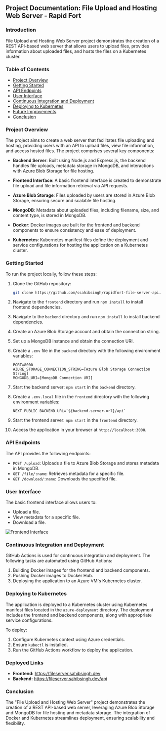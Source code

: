 ## Project Documentation: File Upload and Hosting Web Server - Rapid Fort

### Introduction

File Upload and Hosting Web Server project demonstrates the creation of a REST API-based web server that allows users to upload files, provides information about uploaded files, and hosts the files on a Kubernetes cluster.

### Table of Contents

- [Project Overview](#project-overview)
- [Getting Started](#getting-started)
- [API Endpoints](#api-endpoints)
- [User Interface](#user-interface)
- [Continuous Integration and Deployment](#continuous-integration-and-deployment)
- [Deploying to Kubernetes](#deploying-to-kubernetes)
- [Future Improvements](#future-improvements)
- [Conclusion](#conclusion)

### Project Overview

The project aims to create a web server that facilitates file uploading and hosting, providing users with an API to upload files, view file information, and access hosted files. The project comprises several key components:

- **Backend Server**: Built using Node.js and Express.js, the backend handles file uploads, metadata storage in MongoDB, and interactions with Azure Blob Storage for file hosting.

- **Frontend Interface**: A basic frontend interface is created to demonstrate file upload and file information retrieval via API requests.

- **Azure Blob Storage**: Files uploaded by users are stored in Azure Blob Storage, ensuring secure and scalable file hosting.

- **MongoDB**: Metadata about uploaded files, including filename, size, and content type, is stored in MongoDB.

- **Docker**: Docker images are built for the frontend and backend components to ensure consistency and ease of deployment.

- **Kubernetes**: Kubernetes manifest files define the deployment and service configurations for hosting the application on a Kubernetes cluster.

### Getting Started

To run the project locally, follow these steps:

1. Clone the GitHub repository:
    
   ```bash
   git clone https://github.com/ssahibsingh/rapidfort-file-server-api.git
    ```

2. Navigate to the `frontend` directory and run `npm install` to install frontend dependencies.

3. Navigate to the `backend` directory and run `npm install` to install backend dependencies.

4. Create an Azure Blob Storage account and obtain the connection string.

5. Set up a MongoDB instance and obtain the connection URI.

6. Create a `.env` file in the `backend` directory with the following environment variables:
   ```
   PORT=8000
   AZURE_STORAGE_CONNECTION_STRING=[Azure Blob Storage Connection String]
   MONGODB_URI=[MongoDB Connection URI]
   ```

7. Start the backend server: `npm start` in the `backend` directory.

8. Create a `.env.local` file in the `frontend` directory with the following environment variables:
   ```
   NEXT_PUBLIC_BACKEND_URL=`${backend-server-url}/api`
   ```

8. Start the frontend server: `npm start` in the `frontend` directory.

9. Access the application in your browser at `http://localhost:3000`.

### API Endpoints

The API provides the following endpoints:

- `POST /upload`: Uploads a file to Azure Blob Storage and stores metadata in MongoDB.
- `GET /file/:name`: Retrieves metadata for a specific file.
- `GET /download/:name`: Downloads the specified file.

### User Interface

The basic frontend interface allows users to:

- Upload a file.
- View metadata for a specific file.
- Download a file.

![Frontend Interface](FileInfoServer.gif)

### Continuous Integration and Deployment

GitHub Actions is used for continuous integration and deployment. The following tasks are automated using GitHub Actions:

1. Building Docker images for the frontend and backend components.
2. Pushing Docker images to Docker Hub.
3. Deploying the application to an Azure VM's Kubernetes cluster.

### Deploying to Kubernetes

The application is deployed to a Kubernetes cluster using Kubernetes manifest files located in the `azure-deployment` directory. The deployment includes the frontend and backend components, along with appropriate service configurations.

To deploy:

1. Configure Kubernetes context using Azure credentials.
2. Ensure `kubectl` is installed.
3. Run the GitHub Actions workflow to deploy the application.

### Deployed Links
* **Frontend:**  https://fileserver.sahibsingh.dev
* **Backend:**  https://fileserver.sahibsingh.dev/api
### Conclusion

The "File Upload and Hosting Web Server" project demonstrates the creation of a REST API-based web server, leveraging Azure Blob Storage and MongoDB for file hosting and metadata storage. The integration of Docker and Kubernetes streamlines deployment, ensuring scalability and flexibility.